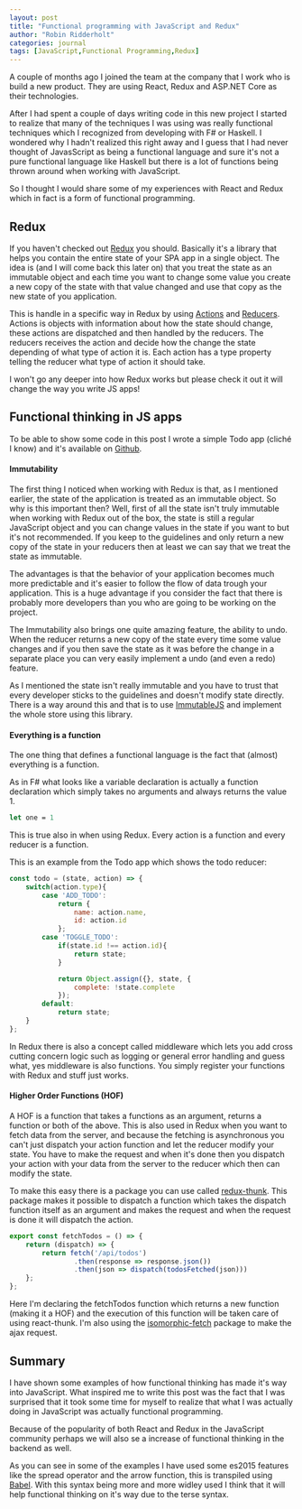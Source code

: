 ```yaml
---
layout: post
title: "Functional programming with JavaScript and Redux"
author: "Robin Ridderholt"
categories: journal
tags: [JavaScript,Functional Programming,Redux]
---
```


A couple of months ago I joined the team at the company that I work who is build a new product. They are using React, Redux and ASP.NET Core as their technologies.

After I had spent a couple of days writing code in this new project I started to realize that many of the techniques I was using was really functional techniques which I recognized from developing with F# or Haskell. I wondered why I hadn't realized this right away and I guess that I had never thought of JavasScript as being a functional language and sure it's not a pure functional language like Haskell but there is a lot of functions being thrown around when working with JavaScript.

So I thought I would share some of my experiences with React and Redux which in fact is a form of functional programming.

## Redux
If you haven't checked out [Redux](http://redux.js.org/) you should. Basically it's a library that helps you contain the entire state of your SPA app in a single object. The idea is (and I will come back this later on) that you treat the state as an immutable object and each time you want to change some value you create a new copy of the state with that value changed and use that copy as the new state of you application.

This is handle in a specific way in Redux by using [Actions](http://redux.js.org/docs/basics/Actions.html) and [Reducers](http://redux.js.org/docs/basics/Reducers.html). Actions is objects with information about how the state should change, these actions are dispatched and then handled by the reducers. The reducers receives the action and decide how the change the state depending of what type of action it is. Each action has a type property telling the reducer what type of action it should take.

I won't go any deeper into how Redux works but please check it out it will change the way you write JS apps!

## Functional thinking in JS apps
To be able to show some code in this post I wrote a simple Todo app (cliché I know) and it's available on [Github](https://github.com/robinridderholt/ReactTodo).

#### Immutability
The first thing I noticed when working with Redux is that, as I mentioned earlier, the state of the application is treated as an immutable object. So why is this important then? Well, first of all the state isn't truly immutable when working with Redux out of the box, the state is still a regular JavaScript object and you can change values in the state if you want to but it's not recommended. If you keep to the guidelines and only return a new copy of the state in your reducers then at least we can say that we treat the state as immutable.

The advantages is that the behavior of your application becomes much more predictable and it's easier to follow the flow of data trough your application. This is a huge advantage if you consider the fact that there is probably more developers than you who are going to be working on the project.

The Immutability also brings one quite amazing feature, the ability to undo. When the reducer returns a new copy of the state every time some value changes and if you then save the state as it was before the change in a separate place you can very easily implement a undo (and even a redo) feature.

As I mentioned the state isn't really immutable and you have to trust that every developer sticks to the guidelines and doesn't modify state directly. There is a way around this and that is to use [ImmutableJS](https://facebook.github.io/immutable-js/docs/#/) and implement the whole store using this library.

#### Everything is a function
The one thing that defines a functional language is the fact that (almost) everything is a function.

As in F# what looks like a variable declaration is actually a function declaration which simply takes no arguments and always returns the value 1.
```fsharp
let one = 1
```
This is true also in when using Redux. Every action is a function and every reducer is a function.

This is an example from the Todo app which shows the todo reducer:
```javascript
const todo = (state, action) => {
	switch(action.type){
		case 'ADD_TODO':
			return {
				name: action.name,
				id: action.id
			};
		case 'TOGGLE_TODO':
			if(state.id !== action.id){
				return state;
			}

			return Object.assign({}, state, {
				complete: !state.complete
			});
		default:
			return state;
	}
};
```

In Redux there is also a concept called middleware which lets you add cross cutting concern logic such as logging or general error handling and guess what, yes middleware is also functions. You simply register your functions with Redux and stuff just works. 

#### Higher Order Functions (HOF)
A HOF is a function that takes a functions as an argument, returns a function or both of the above. This is also used in Redux when you want to fetch data from the server, and because the fetching is asynchronous you can't just dispatch your action function and let the reducer modify your state. You have to make the request and when it's done then you dispatch your action with your data from the server to the reducer which then can modify the state.

To make this easy there is a package you can use called [redux-thunk](https://www.npmjs.com/package/redux-thunk). This package makes it possible to dispatch a function which takes the dispatch function itself as an argument and makes the request and when the request is done it will dispatch the action.

```javascript
export const fetchTodos = () => {
	return (dispatch) => {
		return fetch('/api/todos')
				.then(response => response.json())
				.then(json => dispatch(todosFetched(json)))
	};
};
```
Here I'm declaring the fetchTodos function which returns a new function (making it a HOF) and the execution of this function will be taken care of using react-thunk. I'm also using the [isomorphic-fetch](https://www.npmjs.com/package/isomorphic-fetch) package to make the ajax request.

## Summary
I have shown some examples of how functional thinking has made it's way into JavaScript. What inspired me to write this post was the fact that I was surprised that it took some time for myself to realize that what I was actually doing in JavaScript was actually functional programming.

Because of the popularity of both React and Redux in the JavaScript community perhaps we will also se a increase of functional thinking in the backend as well.

As you can see in some of the examples I have used some es2015 features like the spread operator and the arrow function, this is transpiled using [Babel](https://babeljs.io/). With this syntax being more and more widley used I think that it will help functional thinking on it's way due to the terse syntax.


